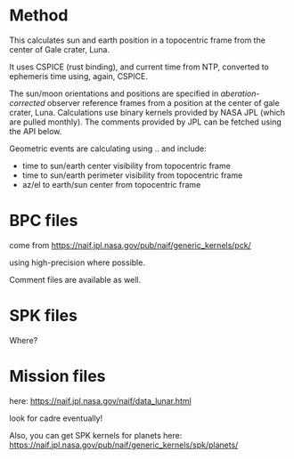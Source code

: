 # Method

This calculates sun and earth position in a topocentric frame from the center of Gale crater, Luna. 

It uses CSPICE (rust binding), and current time from NTP, converted to ephemeris time using, again, CSPICE.

The sun/moon orientations and positions are specified in *aberation-corrected* observer reference frames from a position at the center of gale crater, Luna. Calculations use binary kernels provided by NASA JPL (which are pulled monthly). The comments provided by JPL can be fetched using the API below. 

Geometric events are calculating using .. and include:

- time to sun/earth center visibility from topocentric frame
- time to sun/earth perimeter visibility from topocentric frame
- az/el to earth/sun center from topocentric frame


# BPC files

come from https://naif.jpl.nasa.gov/pub/naif/generic_kernels/pck/

using high-precision where possible. 

Comment files are available as well. 

# SPK files

Where?

# Mission files

here: https://naif.jpl.nasa.gov/naif/data_lunar.html

look for cadre eventually!

Also, you can get SPK kernels for planets here: https://naif.jpl.nasa.gov/pub/naif/generic_kernels/spk/planets/
